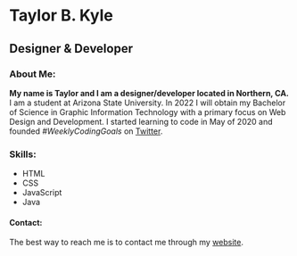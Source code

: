# Taylor B. Kyle
## Designer & Developer
### About Me:
**My name is Taylor and I am a designer/developer located in Northern, CA.**
I am a student at Arizona State University. In 2022 I will obtain my Bachelor of Science in Graphic Information Technology with a primary focus on Web Design and Development. I started learning to code in May of 2020 and founded *#WeeklyCodingGoals* on [Twitter](https://www.twitter.com/taykcreative/).

### Skills:
* HTML
* CSS
* JavaScript
* Java

#### Contact:
The best way to reach me is to contact me through my [website](https://www.tayk.dev/_blank).
